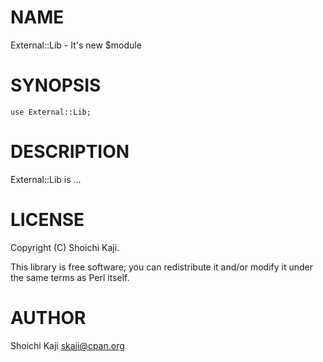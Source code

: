 # NAME

External::Lib - It's new $module

# SYNOPSIS

    use External::Lib;

# DESCRIPTION

External::Lib is ...

# LICENSE

Copyright (C) Shoichi Kaji.

This library is free software; you can redistribute it and/or modify
it under the same terms as Perl itself.

# AUTHOR

Shoichi Kaji <skaji@cpan.org>
